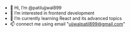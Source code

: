 - 👋 Hi, I’m @patilujjwal899
- 👀 I’m interested in frontend development
- 🌱 I’m currently learning React and its advanced topics
- 📫 connect me using email "ujjwalpatil899@gmail.com"


